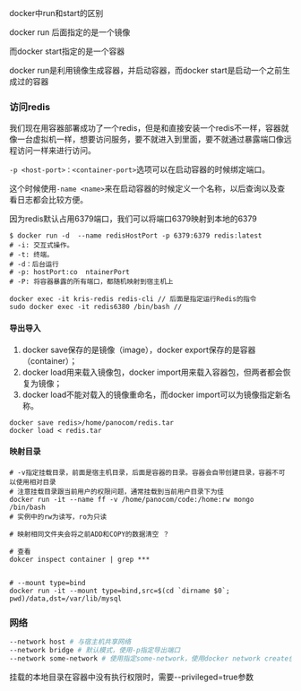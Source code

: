 

docker中run和start的区别

docker run 后面指定的是一个镜像

而docker start指定的是一个容器

docker run是利用镜像生成容器，并启动容器，而docker start是启动一个之前生成过的容器





### **访问redis**

我们现在用容器部署成功了一个redis，但是和直接安装一个redis不一样，容器就像一台虚拟机一样，想要访问服务，要不就进入到里面，要不就通过暴露端口像远程访问一样来进行访问。

`-p <host-port>：<container-port>`选项可以在启动容器的时候绑定端口。

这个时候使用`-name <name>`来在启动容器的时候定义一个名称，以后查询以及查看日志都会比较方便。

因为redis默认占用6379端口，我们可以将端口6379映射到本地的6379

```shell
$ docker run -d  --name redisHostPort -p 6379:6379 redis:latest
# -i: 交互式操作。
# -t: 终端。
# -d：后台运行
# -p: hostPort:co  ntainerPort
# -P: 将容器暴露的所有端口，都随机映射到宿主机上

```

```shell
docker exec -it kris-redis redis-cli // 后面是指定运行Redis的指令
sudo docker exec -it redis6380 /bin/bash // 
```



#### 导出导入

1. docker save保存的是镜像（image），docker export保存的是容器（container）；
2. docker load用来载入镜像包，docker import用来载入容器包，但两者都会恢复为镜像；
3. docker load不能对载入的镜像重命名，而docker import可以为镜像指定新名称。

```shell
docker save redis>/home/panocom/redis.tar
docker load < redis.tar
```
 


#### 映射目录

```shell
# -v指定挂载目录，前面是宿主机目录，后面是容器的目录。容器会自带创建目录，容器不可以使用相对目录
# 注意挂载目录跟当前用户的权限问题，通常挂载到当前用户目录下为佳
docker run -it --name ff -v /home/panocom/code:/home:rw mongo /bin/bash
# 实例中的rw为读写，ro为只读

# 映射相同文件夹会将之前ADD和COPY的数据清空 ？

# 查看
dokcer inspect container | grep ***


# --mount type=bind
docker run -it --mount type=bind,src=$(cd `dirname $0`; pwd)/data,dst=/var/lib/mysql
```



### 网络

```dockerfile
--network host # 与宿主机共享网络
--network bridge # 默认模式，使用-p指定导出端口
--network some-network # 使用指定some-network，使用docker network create创建。当有多个独立的container之间需要彼此访问时，推荐使用自建bridge网络
```



挂载的本地目录在容器中没有执行权限时，需要--privileged=true参数
